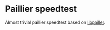 # Paillier speedtest

Almost trivial paillier speedtest based on [libpailler](http://acsc.cs.utexas.edu/libpaillier/).

